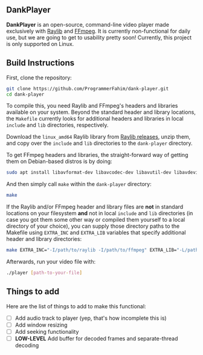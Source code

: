 DankPlayer
-------

**DankPlayer** is an open-source, command-line video player made exclusively with [Raylib](https://www.raylib.com/) and [FFmpeg](https://www.ffmpeg.org/). It is currently non-functional for daily use, but we are going to get to usability pretty soon! Currently, this project is only supported on Linux.

Build Instructions
------------------

First, clone the repository:

```bash
git clone https://github.com/ProgrammerFahim/dank-player.git
cd dank-player
```

To compile this, you need Raylib and FFmpeg's headers and libraries available on your system. Beyond the standard header and library locations, the `Makefile` currently looks for additional headers and libraries in local `include` and `lib` directories, respectively.

Download the `linux_amd64` Raylib library from [Raylib releases](https://github.com/raysan5/raylib/releases/tag/5.5), unzip them, and copy over the `include` and `lib` directories to the `dank-player` directory.

To get FFmpeg headers and libraries, the straight-forward way of getting them on Debian-based distros is by doing:

```bash
sudo apt install libavformat-dev libavcodec-dev libavutil-dev libavdevice-dev libavfilter-dev libswscale-dev libswresample-dev 
```

And then simply call `make` within the `dank-player` directory:

```bash
make
```

If the Raylib and/or FFmpeg header and library files are **not** in standard locations on your filesystem **and** not in local `include` and `lib` directories (in case you got them some other way or compiled them yourself to a local directory of your choice), you can supply those directory paths to the Makefile using `EXTRA_INC` and `EXTRA_LIB` variables that specify additional header and library directories:

```bash
make EXTRA_INC="-I/path/to/raylib -I/path/to/ffmpeg" EXTRA_LIB="-L/path/to/raylib -L/path/to/ffmpeg"
```
Afterwards, run your video file with:

```bash
./player [path-to-your-file]
```

Things to add
-------------

Here are the list of things to add to make this functional:

- [ ] Add audio track to player (yep, that's how incomplete this is)
- [ ] Add window resizing
- [ ] Add seeking functionality
- [ ] **LOW-LEVEL** Add buffer for decoded frames and separate-thread decoding
